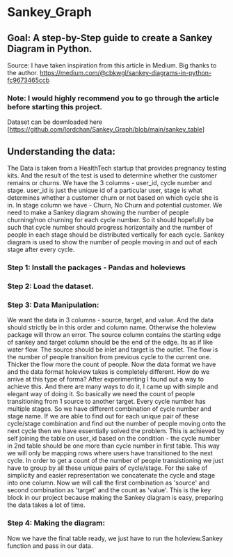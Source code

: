 # Sankey_Graph
## Goal: A step-by-Step guide to create a Sankey Diagram in Python.
Source: I have taken inspiration from this article in Medium. Big thanks to the author. https://medium.com/@cbkwgl/sankey-diagrams-in-python-fc9673465ccb
### Note: I would highly recommend you to go through the article before starting this project.
Dataset can be downloaded here [https://github.com/lordchan/Sankey_Graph/blob/main/sankey_table]
## Understanding the data:
The Data is taken from a HealthTech startup that provides pregnancy testing kits. And the result of the test is used to determine whether the customer remains or churns.
We have the 3 columns - user_id, cycle number and stage.
user_id is just the unique id of a particular user, stage is what determines whether a customer churn or not based on which cycle she is in. In stage column we have - Churn, No Churn and potential customer. We need to make a Sankey diagram showing the number of people churning/non churning for each cycle number. So it should hopefully be such that cycle number should progress horizontally and the number of people in each stage should be distributed vertically for each cycle. Sankey diagram is used to show the number of people moving in and out of each stage after every cycle.
### Step 1: Install the packages - Pandas and holeviews
### Step 2: Load the dataset.
### Step 3: Data Manipulation: 
We want the data in 3 columns - source, target, and value. And the data should strictly be in this order and column name. Otherwise the holeview package will throw an error.
The source column contains the starting edge of sankey and target column should be the end of the edge. Its as if like water flow. The source should be inlet and target is the outlet. The flow is the number of people transition from previous cycle to the current one. Thicker the flow more the count of people. 
Now the data format we have and the data format holeview takes is completely different. How do we arrive at this type of forma?
After experimenting I found out a way to achieve this. And there are many ways to do it, I came up with simple and elegant way of doing it.
So basically we need the count of people transitioning from 1 source to another target. Every cycle number has multiple stages. So we have different combination of cycle number and stage name. If we are able to find out for each unique pair of these cycle/stage combination and find out the number of people moving onto the next cycle then we have essentially solved the problem. This is achieved by self joining the table on user_id based on the condition - the cycle number in 2nd table should be one more than cycle number in first table. This way we will only be mapping rows where users have transitioned to the next cycle.
In order to get a count of the number of people transistioning we just have to group by all these unique pairs of cycle/stage. 
For the sake of simplicity and easier representation we concatenate the cycle and stage into one column. Now we will call the first combination as 'source' and second combination as 'target' and the count as 'value'. This is the key block in our project because making the Sankey diagram is easy, preparing the data takes a lot of time.
### Step 4: Making the diagram:
Now we have the final table ready, we just have to run the holeview.Sankey function and pass in our data. 
